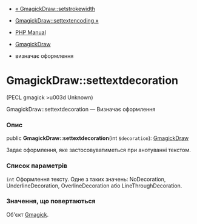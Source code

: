 - [« GmagickDraw::setstrokewidth](gmagickdraw.setstrokewidth.md)
- [GmagickDraw::settextencoding »](gmagickdraw.settextencoding.md)

- [PHP Manual](index.md)
- [GmagickDraw](class.gmagickdraw.md)
- визначає оформлення

# GmagickDraw::settextdecoration

(PECL gmagick \>u003d Unknown)

GmagickDraw::settextdecoration — Визначає оформлення

### Опис

public **GmagickDraw::settextdecoration**(int `$decoration`):
[GmagickDraw](class.gmagickdraw.md)

Задає оформлення, яке застосовуватиметься при анотуванні текстом.

### Список параметрів

`int`
Оформлення тексту. Одне з таких значень: NoDecoration,
UnderlineDecoration, OverlineDecoration або LineThroughDecoration.

### Значення, що повертаються

Об'єкт [Gmagick](class.gmagick.md).
